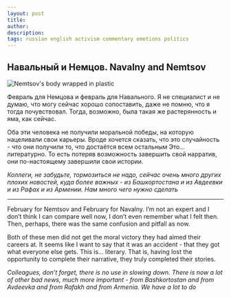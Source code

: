 ```yaml
---
layout: post
title: 
author:
description: 
tags: russian english activism commentary emotions politics 
---
```

## Навальный и Немцов. Navalny and Nemtsov

![Nemtsov's body wrapped in plastic](https://github.com/sansmerde/sansmerde.github.io/assets/156181842/7303936c-d3d4-4c6f-8d4d-f6f6ae90a1c7)

Февраль для Немцова и февраль для Навального. Я не специалист и не думаю, что могу сейчас хорошо сопоставить, даже не помню, что я тогда почувствовал. Тогда, возможно, была такая же растерянность и яма, как сейчас. 

Оба эти человека не получили моральной победы, на которую нацеливали свои карьеры. Вроде хочется сказать, что это случайность - что они получили то, что достаётся всем остальным Это... литературно. То есть потеряв возможность завершить свой нарратив, они по-настоящему завершили свои истории.

*Коллеги, не забудьте, тормозиться не надо, сейчас очень много других плохих новостей, куда более важных - из Башкортостана и из Авдеевки и из Рафах и из Армении. Нам много чего нужно сделать*

---

February for Nemtsov and February for Navalny. I’m not an expert and I don’t think I can compare well now, I don’t even remember what I felt then. Then, perhaps, there was the same confusion and pitfall as now.

Both of these men did not get the moral victory they had aimed their careers at. It seems like I want to say that it was an accident - that they got what everyone else gets. This is... literary. That is, having lost the opportunity to complete their narrative, they truly completed their stories.

*Colleagues, don’t forget, there is no use in slowing down. There is now a lot of other bad news, much more important - from Bashkortostan and from Avdeevka and from Rafakh and from Armenia. We have a lot to do*
